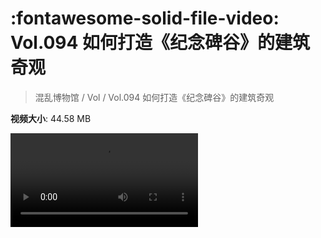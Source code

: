 # :fontawesome-solid-file-video: Vol.094 如何打造《纪念碑谷》的建筑奇观

> 混乱博物馆 / Vol / Vol.094 如何打造《纪念碑谷》的建筑奇观

**视频大小**: 44.58 MB

<div class="video"><video src="https://file.hsyhx.top/archive/混乱博物馆/Vol/Vol.094 如何打造《纪念碑谷》的建筑奇观.mp4" controls preload>🤔 您的浏览器不支持 video 标签</video></div>
